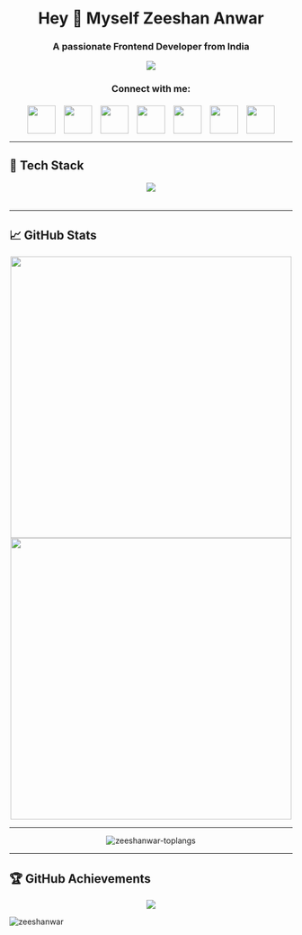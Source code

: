 <h1 align="center">Hey 👋 Myself Zeeshan Anwar</h1>
<h3 align="center">A passionate Frontend Developer from India</h3>

<p align="center">
  <img src="https://readme-typing-svg.herokuapp.com?font=Fira+Code&pause=1000&color=00F7D1&size=22&center=true&vCenter=true&width=500&lines=Frontend+Developer;AI+and+ML+Enthusiast;Passionate+about+Coding" />
</p>

<h3 align="center">Connect with me:</h3>

<img height="3"/>

<div align="center" style="display: flex; justify-content: center; gap: 15px; flex-wrap: wrap;">
    <a href="https://linkedin.com/in/zeeshanwar-524836" target="_blank" style="text-decoration: none; display: inline-block;">
        <img src="https://skillicons.dev/icons?i=linkedin" width="50" style="vertical-align: middle;">
    </a>
    <a href="https://leetcode.com/zeeshanwar" target="_blank" style="text-decoration: none; display: inline-block;">
        <img src="https://cdn.simpleicons.org/leetcode/FFA116" width="50" style="vertical-align: middle;">
    </a>
    <a href="https://stackoverflow.com/users/20818207" target="_blank" style="text-decoration: none; display: inline-block;">
        <img src="https://skillicons.dev/icons?i=stackoverflow" width="50" style="vertical-align: middle;">
    </a>
    <a href="https://twitter.com/mainhoonzee" target="_blank" style="text-decoration: none; display: inline-block;">
        <img src="https://skillicons.dev/icons?i=twitter" width="50" style="vertical-align: middle;">
    </a>
    <a href="https://instagram.com/mainhoonzee" target="_blank" style="text-decoration: none; display: inline-block;">
        <img src="https://skillicons.dev/icons?i=instagram" width="50" style="vertical-align: middle;">
    </a>
    <a href="mailto:mdzeeshan4836@gmail.com" style="text-decoration: none; display: inline-block;">
        <img src="https://skillicons.dev/icons?i=gmail" width="50" style="vertical-align: middle;">
    </a>
    <a href="https://discord.gg/zeeshanwar" target="_blank" style="text-decoration: none; display: inline-block;">
        <img src="https://skillicons.dev/icons?i=discord" width="50" style="vertical-align: middle;">
    </a>
</div>


---

## 🚀 Tech Stack

<p align="center">
  <a href="https://skillicons.dev">
    <img align="center" src="https://skillicons.dev/icons?i=htmx,python,react,js,html,css,sass,tailwind,bootstrap,materialui,figma,xd,photoshop,nodejs,express,mysql,mongodb,java,c,npm,git,github,netlify,vercel,aws,gcp,tensorflow,pytorch,opencv,vscode" />
  </a>
</p>

<!-- ## 🚀 Tech Stack
<p align="center">
  <a href="https://skillicons.dev">
    <img src="https://skillicons.dev/icons?i=devto,vscode,react,nextjs,js,ts,html,css,tailwind,bootstrap,materialui,sass,redux,contextapi,nodejs,express,java,python,cpp,php,r,graphql,sqlite,mysql,postgresql,mongodb,firebase,redis,prisma,supabase,git,github,gitlab,bitbucket,docker,kubernetes,linux,bash,nginx,aws,gcp,azure,cloudflare,vercel,netlify,postman,figma,xd,photoshop,illustrator,blender,tensorflow,pytorch,opencv,scikit-learn,fastapi,flask,django,selenium,astro,threejs,chartjs,wordpress,woocommerce,strapi,spark,kafka,hive,cassandra,neo4j,couchdb,dynamodb" />
  </a>
</p> -->

<img height="5"/>

<!-- <br/> -->

---

## 📈 GitHub Stats

<p align="center">
  <img src="https://github-readme-stats.vercel.app/api?username=zeeshanwar&show_icons=true&theme=radical" width="500"/>
  <img src="https://github-readme-streak-stats.herokuapp.com/?user=zeeshanwar&theme=radical" width="500"/>
</p>

---

<p align="center">
  <img src="https://github-readme-stats.vercel.app/api/top-langs?username=zeeshanwar&theme=tokyonight&show_icons=true&locale=en&layout=compact" alt="zeeshanwar-toplangs" />
</p>

---

## 🏆 GitHub Achievements

<p align="center">
  <img src="https://github-profile-trophy.vercel.app/?username=zeeshanwar&theme=onedark&margin-w=5" />
</p>

<p align="left"> <img src="https://komarev.com/ghpvc/?username=zeeshanwar&label=Profile%20views&color=0e75b6&style=flat" alt="zeeshanwar" /> </p>

<p></p>

<!--
**zeeshanwar/zeeshanwar** is a ✨ _special_ ✨ repository because its `README.md` (this file) appears on your GitHub profile.

Here are some ideas to get you started:

- 🔭 I’m currently working on ...
- 🌱 I’m currently learning ...
- 👯 I’m looking to collaborate on ...
- 🤔 I’m looking for help with ...
- 💬 Ask me about ...
- 📫 How to reach me: ...
- 😄 Pronouns: ...
- ⚡ Fun fact: ...
-->
